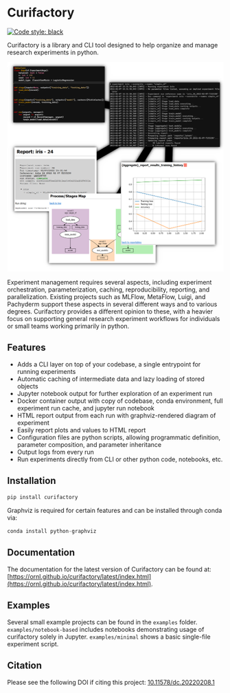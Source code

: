 # Curifactory

[![Code style: black](https://img.shields.io/badge/code%20style-black-000000.svg)](https://github.com/psf/black)

Curifactory is a library and CLI tool designed to help organize and manage
research experiments in python.

![](sphinx/source/images/diagram.png)

Experiment management requires several aspects, including experiment orchestration,
parameterization, caching, reproducibility, reporting, and parallelization.
Existing projects such as MLFlow, MetaFlow, Luigi, and Pachyderm
support these aspects in several different ways and to various degrees.
Curifactory provides a different opinion to these, with a heavier focus on supporting general
research experiment workflows for individuals or small teams working primarily
in python.

## Features

* Adds a CLI layer on top of your codebase, a single entrypoint for running experiments
* Automatic caching of intermediate data and lazy loading of stored objects
* Jupyter notebook output for further exploration of an experiment run
* Docker container output with copy of codebase, conda environment, full experiment run cache, and jupyter run notebook
* HTML report output from each run with graphviz-rendered diagram of experiment
* Easily report plots and values to HTML report
* Configuration files are python scripts, allowing programmatic definition, parameter composition, and parameter inheritance
* Output logs from every run
* Run experiments directly from CLI or other python code, notebooks, etc.


## Installation

```python
pip install curifactory
```

Graphviz is required for certain features and can be installed through conda
via:

```python
conda install python-graphviz
```

## Documentation

The documentation for the latest version of Curifactory can be found at:
[https://ornl.github.io/curifactory/latest/index.html](https://ornl.github.io/curifactory/latest/index.html).

## Examples

Several small example projects can be found in the `examples` folder.
`examples/notebook-based` includes notebooks demonstrating usage of curifactory
solely in Jupyter. `examples/minimal` shows a basic single-file experiment
script.


## Citation

Please see the following DOI if citing this project:
[10.11578/dc.20220208.1](https://doi.org/10.11578/dc.20220208.1)
